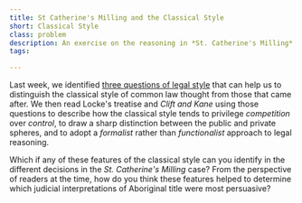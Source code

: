 ```yaml
---
title: St Catherine's Milling and the Classical Style
short: Classical Style
class: problem
description: An exercise on the reasoning in *St. Catherine's Milling*
tags:

---
```



Last week, we identified [three questions of legal style](../week4/#three-questions-of-common-law-style) that can help us to distinguish the classical style of common law thought from those that came after. We then read Locke's treatise and *Clift and Kane* using those questions to describe how the classical style tends to privilege *competition* over *control*, to draw a sharp distinction between the public and private spheres, and to adopt a *formalist* rather than *functionalist* approach to legal reasoning. 

Which if any of these features of the classical style can you identify in the different decisions in the *St. Catherine's Milling* case? From the perspective of readers at the time, how do you think these features helped to determine which judicial interpretations of Aboriginal title were most persuasive? 